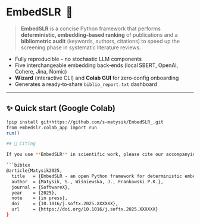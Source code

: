 # EmbedSLR &nbsp;🚀


> **EmbedSLR** is a concise Python framework that performs **deterministic, embedding‑based ranking** of publications and a **bibliometric audit** (keywords, authors, citations) to speed up the screening phase in systematic literature reviews.

* Fully reproducible – no stochastic LLM components  
* Five interchangeable embedding back‑ends (local SBERT, OpenAI, Cohere, Jina, Nomic)  
* **Wizard** (interactive CLI) and **Colab GUI** for zero‑config onboarding  
* Generates a ready‑to‑share `biblio_report.txt` dashboard  

---

## ✨ Quick start (Google Colab)

```bash
!pip install git+https://github.com/s-matysik/EmbedSLR_.git
from embedslr.colab_app import run
run()

## 📝 Citing

If you use **EmbedSLR** in scientific work, please cite our accompanying *Software X* article:

```bibtex
@article{Matysik2025,
  title   = {EmbedSLR - an open Python framework for deterministic embeddingbased screening and bibliometric validation in systematic literature reviews },
  author  = {Matysik, S., Wiśniewska, J., Frankowski P.K.},
  journal = {SoftwareX},
  year    = {2025},
  note    = {in press},
  doi     = {10.1016/j.softx.2025.XXXXXX},
  url     = {https://doi.org/10.1016/j.softx.2025.XXXXXX}
}
